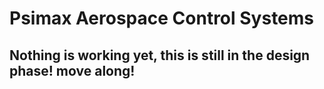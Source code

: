 # Psimax Aerospace Control Systems
## Nothing is working yet, this is still in the design phase! move along!
